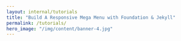 ```yaml
---
layout: internal/tutorials
title: "Build A Responsive Mega Menu with Foundation & Jekyll"
permalink: /tutorials/
hero_image: "/img/content/banner-4.jpg"
---
```


<!--- This child document initializes the page in Jekyll. -->